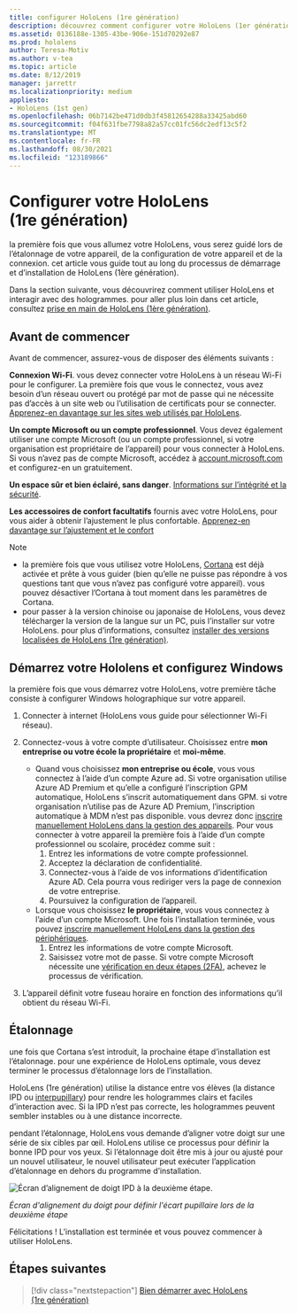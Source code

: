 ```yaml
---
title: configurer HoloLens (1re génération)
description: découvrez comment configurer votre HoloLens (1er génération) pour la première fois sur Wi-Fi réseau à l’aide d’un compte Microsoft (MSA) ou Azure Active Directory (AAD).
ms.assetid: 0136188e-1305-43be-906e-151d70292e87
ms.prod: hololens
author: Teresa-Motiv
ms.author: v-tea
ms.topic: article
ms.date: 8/12/2019
manager: jarrettr
ms.localizationpriority: medium
appliesto:
- HoloLens (1st gen)
ms.openlocfilehash: 06b7142be471d0db3f45812654288a33425abd60
ms.sourcegitcommit: f04f631fbe7798a82a57cc01fc56dc2edf13c5f2
ms.translationtype: MT
ms.contentlocale: fr-FR
ms.lasthandoff: 08/30/2021
ms.locfileid: "123189866"
---
```

# <a name="set-up-your-hololens-1st-gen"></a>Configurer votre HoloLens (1re génération)

la première fois que vous allumez votre HoloLens, vous serez guidé lors de l’étalonnage de votre appareil, de la configuration de votre appareil et de la connexion.  cet article vous guide tout au long du processus de démarrage et d’installation de HoloLens (1ère génération).

Dans la section suivante, vous découvrirez comment utiliser HoloLens et interagir avec des hologrammes. pour aller plus loin dans cet article, consultez [prise en main de HoloLens (1ère génération)](hololens1-basic-usage.md).

## <a name="before-you-start"></a>Avant de commencer

Avant de commencer, assurez-vous de disposer des éléments suivants :

**Connexion Wi-Fi**. vous devez connecter votre HoloLens à un réseau Wi-Fi pour le configurer. La première fois que vous le connectez, vous avez besoin d’un réseau ouvert ou protégé par mot de passe qui ne nécessite pas d’accès à un site web ou l’utilisation de certificats pour se connecter. [Apprenez-en davantage sur les sites web utilisés par HoloLens](hololens-offline.md).

**Un compte Microsoft ou un compte professionnel**. Vous devez également utiliser une compte Microsoft (ou un compte professionnel, si votre organisation est propriétaire de l’appareil) pour vous connecter à HoloLens. Si vous n’avez pas de compte Microsoft, accédez à [account.microsoft.com](https://account.microsoft.com) et configurez-en un gratuitement.

**Un espace sûr et bien éclairé, sans danger**. [Informations sur l’intégrité et la sécurité](https://go.microsoft.com/fwlink/p/?LinkId=746661).

**Les accessoires de confort facultatifs** fournis avec votre HoloLens, pour vous aider à obtenir l’ajustement le plus confortable. [Apprenez-en davantage sur l’ajustement et le confort](https://support.microsoft.com/help/12632/hololens-fit-your-hololens)

> [!NOTE]
>  
> - la première fois que vous utilisez votre HoloLens, [Cortana](hololens-cortana.md) est déjà activée et prête à vous guider (bien qu’elle ne puisse pas répondre à vos questions tant que vous n’avez pas configuré votre appareil). vous pouvez désactiver l’Cortana à tout moment dans les paramètres de Cortana.
> - pour passer à la version chinoise ou japonaise de HoloLens, vous devez télécharger la version de la langue sur un PC, puis l’installer sur votre HoloLens. pour plus d’informations, consultez [installer des versions localisées de HoloLens (1re génération)](hololens1-install-localized.md).

## <a name="start-your-hololens-and-set-up-windows"></a>Démarrez votre Hololens et configurez Windows

la première fois que vous démarrez votre HoloLens, votre première tâche consiste à configurer Windows holographique sur votre appareil.

1. Connecter à internet (HoloLens vous guide pour sélectionner Wi-Fi réseau).

1. Connectez-vous à votre compte d’utilisateur. Choisissez entre **mon entreprise ou votre école la propriétaire** et **moi-même**.
    - Quand vous choisissez **mon entreprise ou école**, vous vous connectez à l’aide d’un compte Azure ad. Si votre organisation utilise Azure AD Premium et qu’elle a configuré l’inscription GPM automatique, HoloLens s’inscrit automatiquement dans GPM. si votre organisation n’utilise pas de Azure AD Premium, l’inscription automatique à MDM n’est pas disponible. vous devrez donc [inscrire manuellement HoloLens dans la gestion des appareils](hololens-enroll-mdm.md#different-ways-to-enroll). Pour vous connecter à votre appareil la première fois à l’aide d’un compte professionnel ou scolaire, procédez comme suit :
        1. Entrez les informations de votre compte professionnel.
        1. Acceptez la déclaration de confidentialité.
        1. Connectez-vous à l’aide de vos informations d’identification Azure AD. Cela pourra vous rediriger vers la page de connexion de votre entreprise.
        1. Poursuivez la configuration de l’appareil.
    - Lorsque vous choisissez **le propriétaire**, vous vous connectez à l’aide d’un compte Microsoft. Une fois l’installation terminée, vous pouvez [inscrire manuellement HoloLens dans la gestion des périphériques](hololens-enroll-mdm.md#different-ways-to-enroll).
        1. Entrez les informations de votre compte Microsoft.
        1. Saisissez votre mot de passe. Si votre compte Microsoft nécessite une [vérification en deux étapes (2FA)](https://blogs.technet.microsoft.com/microsoft_blog/2013/04/17/microsoft-account-gets-more-secure/), achevez le processus de vérification.

1. L’appareil définit votre fuseau horaire en fonction des informations qu’il obtient du réseau Wi-Fi.

## <a name="calibration"></a>Étalonnage

une fois que Cortana s’est introduit, la prochaine étape d’installation est l’étalonnage. pour une expérience de HoloLens optimale, vous devez terminer le processus d’étalonnage lors de l’installation.

HoloLens (1re génération) utilise la distance entre vos élèves (la distance IPD ou [interpupillary](https://en.wikipedia.org/wiki/Interpupillary_distance)) pour rendre les hologrammes clairs et faciles d’interaction avec. Si la IPD n’est pas correcte, les hologrammes peuvent sembler instables ou à une distance incorrecte.

pendant l’étalonnage, HoloLens vous demande d’aligner votre doigt sur une série de six cibles par œil. HoloLens utilise ce processus pour définir la bonne IPD pour vos yeux. Si l’étalonnage doit être mis à jour ou ajusté pour un nouvel utilisateur, le nouvel utilisateur peut exécuter l’application d’étalonnage en dehors du programme d’installation.

![Écran d’alignement de doigt IPD à la deuxième étape.](./images/ipd-finger-alignment-300px.jpg)

*Écran d'alignement du doigt pour définir l'écart pupillaire lors de la deuxième étape*

Félicitations ! L’installation est terminée et vous pouvez commencer à utiliser HoloLens.

## <a name="next-steps"></a>Étapes suivantes

> [!div class="nextstepaction"]
> [Bien démarrer avec HoloLens (1re génération)](hololens1-basic-usage.md)
